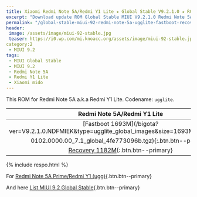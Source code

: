 ```yaml
---
title: Xiaomi Redmi Note 5A/Redmi Y1 Lite ★ Global Stable V9.2.1.0 ★ ROM MIUI 9.2
excerpt: "Download update ROM Global Stable MIUI V9.2.1.0 Redmi Note 5A (ugglite). Recovery ROM (updater/.zip) Fastboot ROM (firmware/.tgz)"
permalink: "/global-stable-miui-92-redmi-note-5a-ugglite-fastboot-recovery"
header:
 image: /assets/image/miui-92-stable.jpg
 teaser: https://i0.wp.com/mi.knoacc.org/assets/image/miui-92-stable.jpg?resize=420,210
category:2
 - MIUI 9.2
tags:
 - MIUI Global Stable
 - MIUI 9.2
 - Redmi Note 5A
 - Redmi Y1 Lite
 - Xiaomi mido
---
```

This ROM for Redmi Note 5A a.k.a Redmi Y1 Lite. Codename: `ugglite`.

| Redmi Note 5A/Redmi Y1 Lite |
|:------:|
| [Fastboot 1693M](/bigota?ver=V9.2.1.0.NDFMIEK&type=ugglite_global_images&size=1693M&name=2018
0102.0000.00_7.1_global_4fe773096b.tgz){:.btn.btn--primary} |
| [Recovery 1182M](/bigota?ver=V9.2.1.0.NDFMIEK&type=miui_HMNote5ALITEGlobal&size=1182M&namae=129f1b3261_7.1.zip){:.btn.btn--primary} |

{% include respo.html %}

For [Redmi Note 5A Prime/Redmi Y1 (ugg)](/global-stable-miui-92-redmi-note-5a-ugglite-fastboot-recovery){.btn.btn--primary}

And here [List MIUI 9.2 Global Stable](https://mi.knoacc.org/update-rom-miui-92-global-stable-full-changelog){.btn.btn--primary}
